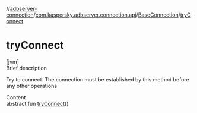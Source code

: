 //[adbserver-connection](../../index.md)/[com.kaspersky.adbserver.connection.api](../index.md)/[BaseConnection](index.md)/[tryConnect](try-connect.md)



# tryConnect  
[jvm]  
Brief description  


Try to connect. The connection must be established by this method before any other operations

  
Content  
abstract fun [tryConnect](try-connect.md)()  



